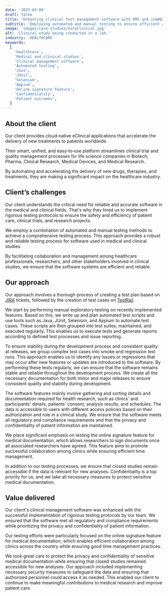 ```yaml
---
date: '2023-03-09'
draft: false
title: 'Enhancing clinical test management software with DMS and in&#8209;app signing'
subtitle: 'Employing automated and manual testing to ensure efficient and reliable software for medical and clinical studies'
image: 'images/case-studies/SureClinical.jpg'
alt: 'Clinical study being conducted in a lab.'
industry: 'HEALTHCARE'
keywords:
  [
    'Healthcare',
    'Medical and clinical studies',
    'Clinical management software',
    'Automated testing',
    'Java',
    'JUnit',
    'Selenium',
    'Appium',
    'Online signature feature',
    'Confidentiality',
    'Patient outcomes',
  ]
---
```


## About the client

Our client provides cloud&#8209;native eClinical applications that accelerate the delivery of new treatments to patients worldwide.

Their smart, unified, and easy&#8209;to&#8209;use platform streamlines clinical trial and quality management processes for life science companies in Biotech, Pharma, Clinical Research, Medical Devices, and Medical Research.

By automating and accelerating the delivery of new drugs, therapies, and treatments, they are making a significant impact on the healthcare industry.

## Client’s challenges

Our client understands the critical need for reliable and accurate software in the medical and clinical fields. That's why they hired us to implement rigorous testing protocols to ensure the safety and efficiency of patient care, clinical trials, and research projects.

We employ a combination of automated and manual testing methods to achieve a comprehensive testing process. This approach provides a robust and reliable testing process for software used in medical and clinical studies.

By facilitating collaboration and management among healthcare professionals, researchers, and other stakeholders involved in clinical studies, we ensure that the software systems are efficient and reliable.

## Our approach

Our approach involves a thorough process of creating a test plan based on [JIRA](https://www.atlassian.com/software/jira) tickets, followed by the creation of test cases on [TestRail](https://www.testrail.com/).

We start by performing manual exploratory testing on recently implemented features. Based on this, we write up and plan automated test scripts and use tools such as Java, JUnit, Selenium, and Appium to automate test cases. These scripts are then grouped into test suites, maintained, and executed regularly. This enables us to execute tests and generate reports according to defined test processes and issue reporting.

To ensure stability during the development process and consistent quality at releases, we group complex test cases into smoke and regression test runs. This approach enables us to identify any issues or regressions that may occur after new features or updates are introduced to the software. By performing these tests regularly, we can ensure that the software remains stable and reliable throughout the development process. We create all the necessary documentation for both minor and major releases to ensure consistent quality and stability during development.

The software features mainly involve gathering and sorting details and documentation required for health research, such as clinics' and participants' details, patients' consent, analysis results, and schedules. The data is accessible to users with different access policies based on their authorization and role in a clinical study. We ensure that the software meets all regulatory and compliance requirements and that the privacy and confidentiality of patient information are maintained.

We place significant emphasis on testing the online signature feature for medical documentation, which allows researchers to sign documents once all associated researchers have agreed. This feature aims to promote successful collaboration among clinics while ensuring efficient time management.

In addition to our testing processes, we ensure that closed studies remain accessible if the data is relevant for new analyses. Confidentiality is a top priority for us, and we take all necessary measures to protect sensitive medical documentation.

## Value delivered

Our client's clinical management software was enhanced with the successful implementation of rigorous testing protocols by our team. We ensured that the software met all regulatory and compliance requirements while prioritizing the privacy and confidentiality of patient information.

Our testing efforts were particularly focused on the online signature feature for medical documentation, which enables efficient collaboration among clinics across the country while ensuring good time management practices.

We took great care to protect the privacy and confidentiality of sensitive medical documentation while ensuring that closed studies remained accessible for new analyses. Our approach included implementing necessary security measures to safeguard the data and ensuring that authorized personnel could access it as needed. This enabled our client to continue to make meaningful contributions to medical research and improve patient care.
